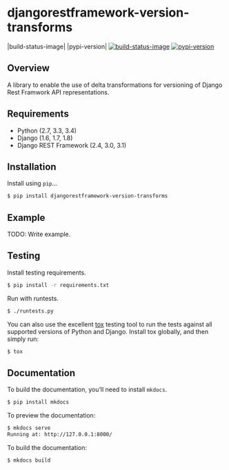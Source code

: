 djangorestframework-version-transforms
======================================

|build-status-image| |pypi-version|
[![build-status-image](https://secure.travis-ci.org/mrhwick/django-rest-framework-version-transforms.svg?branch=master)](http://travis-ci.org/mrhwick/django-rest-framework-version-transforms?branch=master)
[![pypi-version](https://img.shields.io/pypi/v/djangorestframework-version-transforms.svg)](https://pypi.python.org/pypi/djangorestframework-version-transforms)

Overview
--------

A library to enable the use of delta transformations for versioning of Django Rest Framwork API representations.

Requirements
------------

-  Python (2.7, 3.3, 3.4)
-  Django (1.6, 1.7, 1.8)
-  Django REST Framework (2.4, 3.0, 3.1)

Installation
------------

Install using ```pip```...

```bash
$ pip install djangorestframework-version-transforms
```

Example
-------

TODO: Write example.

Testing
-------

Install testing requirements.

```bash
$ pip install -r requirements.txt
```

Run with runtests.

```bash
$ ./runtests.py
```

You can also use the excellent [tox](http://tox.readthedocs.org/en/latest/) testing tool to run the tests
against all supported versions of Python and Django. Install tox globally, and then simply run:

```bash
$ tox
```

Documentation
-------------

To build the documentation, you’ll need to install ```mkdocs```.

```bash
$ pip install mkdocs
```

To preview the documentation:

```bash
$ mkdocs serve
Running at: http://127.0.0.1:8000/
```

To build the documentation:

```bash
$ mkdocs build
```
